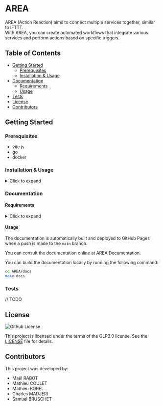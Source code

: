 # AREA

AREA (Action Reaction) aims to connect multiple services together, similar to IFTTT.<br>
With AREA, you can create automated workflows that integrate various services and perform actions based on specific triggers.

## Table of Contents

- [Getting Started](#getting-started)
    - [Prerequisites](#prerequisites)
    - [Installation & Usage](#installation--usage)
- [Documentation](#documentation)
    - [Requirements](#requirements)
    - [Usage](#usage)
- [Tests](#tests)
- [License](#license)
- [Contributors](#contributors)

## Getting Started

### Prerequisites

- vite js
- go
- docker

### Installation & Usage

<details>
<summary>Click to expand</summary>

1. Clone the repo
```sh
git clone git@github.com:ASM-Studios/AREA.git
```

2. Create .env files
- Run the following command to create private env files
```sh
cp .env.example .env
cp client_web/.env.local.example .env.local
cp client_mobile/.env.mobile.example .env.mobile
```
- Fill the .env, .env.web and .env.mobile files

3. Install NPM packages
```sh
cd AREA/client-web
npm install
```

3. Install Go packages
```sh
cd AREA/server
<TODO>
```

4. Run the project
```sh
cd AREA/client-web
npm run start
```
```sh
cd AREA/server
go run ./...
```
</details>

### Documentation

#### Requirements

<details>
<summary>Click to expand</summary>

- Python
- sphinx
- spinx_rtd_theme

sphinx and sphinx_rtd_theme can be installed using pip

</details>

#### Usage

The documentation is automatically built and deployed to GitHub Pages when a push is made to the `main` branch.

You can consult the documentation online at [AREA Documentation](https://asm-studios.github.io/AREA/).

You can build the documentation locally by running the following command:
```sh
cd AREA/docs
make docs
```

### Tests

// TODO

## License

![Github License](https://img.shields.io/badge/license-GLP3.0-yellowgreen.svg)

This project is licensed under the terms of the GLP3.0 license. See the [LICENSE](LICENSE) file for details.

## Contributors

This project was developed by:

- Maël RABOT
- Mathieu COULET
- Mathieu BOREL
- Charles MADJERI
- Samuel BRUSCHET
